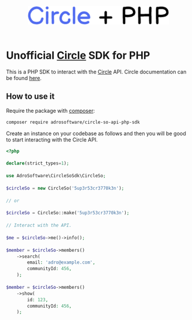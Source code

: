 <p align="center">
  <img style="padding: 25px" height="50" src="./art/circle-so-plus-php.png">
</p>

# Unofficial [Circle](https://www.circle.so/) SDK for PHP

This is a PHP SDK to interact with the [Circle](https://www.circle.so/) API. Circle documentation can be found [here](https://api.circle.so).

## How to use it

Require the package with [composer](https://getcomposer.org/):

```bash
composer require adrosoftware/circle-so-api-php-sdk
```

Create an instance on your codebase as follows and then you will be good to start interacting with the Circle API.

```php
<?php

declare(strict_types=1);

use AdroSoftware\CircleSoSdk\CircleSo;

$circleSo = new CircleSo('5up3r53cr3770k3n');

// or

$circleSo = CircleSo::make('5up3r53cr3770k3n');

// Interact with the API.

$me = $circleSo->me()->info();

$member = $circleSo->members()
    ->search(
        email: 'adro@example.com',
        communityId: 456,
    );

$member = $circleSo->members()
    ->show(
        id: 123,
        communityId: 456,
    );
```

